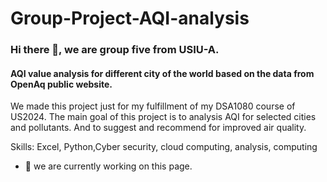 # Group-Project-AQI-analysis
### Hi there 👋, we are group five from USIU-A.
#### AQI value analysis for different city of the world based on the data from OpenAq public website. 
We made this project just for my fulfillment of my DSA1080 course of US2024. The main goal of this project is to analysis AQI for selected cities and pollutants. And to suggest and recommend for improved air quality. 

Skills: Excel, Python,Cyber security, cloud computing, analysis, computing

- 🔭 we are currently working on this page. 




